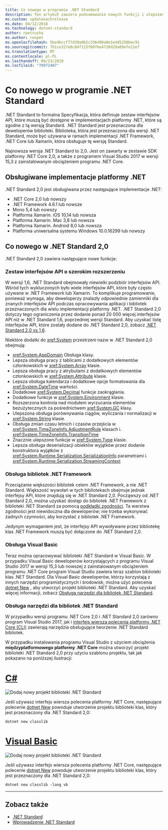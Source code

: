 ```yaml
---
title: Co nowego w programie .NET Standard
description: Ten artykuł zawiera podsumowanie nowych funkcji i ulepszeń znalezionych w każdej nowej wersji .NET Standard.
ms.custom: updateeachrelease
ms.date: 04/12/2018
ms.technology: dotnet-standard
author: rpetrusha
ms.author: ronpet
ms.openlocfilehash: 5be4bccf77d39a0b2c336d98a0e1e4d5250bec91
ms.sourcegitcommit: 7b1ce327e8c84f115f007be4728d29a89efe11ef
ms.translationtype: MT
ms.contentlocale: pl-PL
ms.lasthandoff: 09/13/2019
ms.locfileid: "70972407"
---
```

# <a name="whats-new-in-the-net-standard"></a>Co nowego w programie .NET Standard

.NET Standard to formalna Specyfikacja, która definiuje zestaw interfejsów API, które muszą być dostępne w implementacjach platformy .NET, które są zgodne z tą wersją Standard. .NET Standard jest przeznaczona dla deweloperów biblioteki. Biblioteka, która jest przeznaczona dla wersji .NET Standard, może być używana w ramach implementacji .NET Framework, .NET Core lub Xamarin, która obsługuje tę wersję Standard.

Najnowsza wersja .NET Standard to 2,0. Jest on zawarty w zestawie SDK platformy .NET Core 2,0, a także z programem Visual Studio 2017 w wersji 15,3 z zainstalowanym obciążeniem programu .NET Core.

## <a name="supported-net-implementations"></a>Obsługiwane implementacje platformy .NET

.NET Standard 2,0 jest obsługiwana przez następujące implementacje .NET:

- .NET Core 2,0 lub nowszy
- .NET Framework 4.6.1 lub nowsze
- Mono 5,4 lub nowszy
- Platforma Xamarin. iOS 10,14 lub nowsza
- Platforma Xamarin. Mac 3,8 lub nowsza
- Platforma Xamarin. Android 8,0 lub nowsza
- Platforma uniwersalna systemu Windows 10.0.16299 lub nowszy

## <a name="whats-new-in-the-net-standard-20"></a>Co nowego w .NET Standard 2,0

.NET Standard 2,0 zawiera następujące nowe funkcje:

### <a name="a-vastly-expanded-set-of-apis"></a>Zestaw interfejsów API o szerokim rozszerzeniu

W wersji 1,6, .NET Standard obejmowały niewielki podzbiór interfejsów API. Wśród tych wykluczonych było wiele interfejsów API, które były często używane w .NET Framework lub Xamarin. To komplikuje programowanie, ponieważ wymaga, aby deweloperzy znalazły odpowiednie zamienniki dla znanych interfejsów API podczas opracowywania aplikacji i bibliotek przeznaczonych dla wielu implementacji platformy .NET. .NET Standard 2,0 dotyczy tego ograniczenia przez dodanie ponad 20 000 więcej interfejsów API niż w .NET Standard 1,6, poprzedniej wersji Standard. Aby uzyskać listę interfejsów API, które zostały dodane do .NET Standard 2,0, zobacz [.NET Standard 2,0 vs 1,6](https://raw.githubusercontent.com/dotnet/standard/master/docs/versions/netstandard2.0_diff.md).

Niektóre dodatki do <xref:System> przestrzeni nazw w .NET Standard 2,0 obejmują:

- <xref:System.AppDomain> Obsługa klasy.
- Lepsza obsługa pracy z tablicami z dodatkowych elementów członkowskich w <xref:System.Array> klasie.
- Lepsza obsługa pracy z atrybutami z dodatkowych elementów członkowskich w <xref:System.Attribute> klasie.
- Lepsza obsługa kalendarza i dodatkowe opcje formatowania dla <xref:System.DateTime> wartości.
- Dodatkowe <xref:System.Decimal> funkcje zaokrąglania.
- Dodatkowe funkcje w <xref:System.Environment> klasie.
- Rozszerzona kontrola nad modułem wyrzucania elementów bezużytecznych za pośrednictwem <xref:System.GC> klasy.
- Ulepszona obsługa porównywania ciągów, wyliczania i normalizacji w <xref:System.String> klasie.
- Obsługa zmian czasu letnich i czasów przejścia w <xref:System.TimeZoneInfo.AdjustmentRule> klasach i. <xref:System.TimeZoneInfo.TransitionTime>
- Znacznie ulepszone funkcje w <xref:System.Type> klasie.
- Lepsza obsługa deserializacji obiektów wyjątków przez dodanie konstruktora wyjątków z <xref:System.Runtime.Serialization.SerializationInfo> parametrami i. <xref:System.Runtime.Serialization.StreamingContext>

### <a name="support-for-net-framework-libraries"></a>Obsługa bibliotek .NET Framework

Przeciążanie większości bibliotek celem .NET Framework, a nie .NET Standard. Większość wywołań w tych bibliotekach obejmuje jednak interfejsy API, które znajdują się w .NET Standard 2,0. Począwszy od .NET Standard 2,0, można uzyskać dostęp do bibliotek .NET Framework z biblioteki .NET Standard za pomocą [podkładki zgodności](https://github.com/dotnet/standard/blob/master/docs/planning/netstandard-2.0/README.md#assembly-unification). Ta warstwa zgodności jest niewidoczna dla deweloperów; nie trzeba wykonywać żadnych czynności, aby korzystać z bibliotek .NET Framework.

Jedynym wymaganiem jest, że interfejsy API wywoływane przez bibliotekę klas .NET Framework muszą być dołączone do .NET Standard 2,0.

### <a name="support-for-visual-basic"></a>Obsługa Visual Basic

Teraz można opracowywać biblioteki .NET Standard w Visual Basic. W przypadku Visual Basic deweloperów korzystających z programu Visual Studio 2017 w wersji 15,3 lub nowszej z zainstalowanym obciążeniem programu .NET Core program Visual Studio zawiera teraz szablon biblioteki klas .NET Standard. Dla Visual Basic deweloperów, którzy korzystają z innych narzędzi programistycznych i środowisk, można użyć polecenia [dotnet New](../../core/tools/dotnet-new.md) , aby utworzyć projekt biblioteki .NET Standard. Aby uzyskać więcej informacji, zobacz [Obsługa narzędzi dla bibliotek .NET Standard](#tooling-support-for-net-standard-libraries).

### <a name="tooling-support-for-net-standard-libraries"></a>Obsługa narzędzi dla bibliotek .NET Standard

W przypadku wersji programu .NET Core 2,0 i .NET Standard 2,0 zarówno program Visual Studio 2017, jak i [interfejs wiersza polecenia platformy .NET Core (CLI)](../../core/tools/index.md) zawierają narzędzia obsługujące tworzenie .NET Standard bibliotek.

W przypadku instalowania programu Visual Studio z użyciem obciążenia **międzyplatformowego platformy .NET Core** można utworzyć projekt biblioteki .NET Standard 2,0 przy użyciu szablonu projektu, tak jak pokazano na poniższej ilustracji:

<!-- markdownlint-disable MD025 -->

# <a name="ctabcsharp"></a>[C#](#tab/csharp)

![Dodaj nowy projekt biblioteki .NET Standard](./media/std-project-cs.png)

Jeśli używasz interfejs wiersza polecenia platformy .NET Core, następujące polecenie [dotnet New](../../core/tools/dotnet-new.md) powoduje utworzenie projektu biblioteki klas, który jest przeznaczony dla .NET Standard 2,0:

```
dotnet new classlib
```

# <a name="visual-basictabvb"></a>[Visual Basic](#tab/vb)

![Dodaj nowy projekt biblioteki .NET Standard](./media/std-project-vb.png)

Jeśli używasz interfejs wiersza polecenia platformy .NET Core, następujące polecenie [dotnet New](../../core/tools/dotnet-new.md) powoduje utworzenie projektu biblioteki klas, który jest przeznaczony dla .NET Standard 2,0:

```
dotnet new classlib -lang vb
```

---

## <a name="see-also"></a>Zobacz także

- [.NET Standard](../net-standard.md)
- [Wprowadzenie .NET Standard](https://devblogs.microsoft.com/dotnet/introducing-net-standard/)
